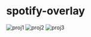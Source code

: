 # spotify-overlay

![proj1](https://user-images.githubusercontent.com/64841350/136721783-0a3fcc2a-2755-4ebc-95bc-9c1a77534c12.png)
![proj2](https://user-images.githubusercontent.com/64841350/136721791-651efc83-4a3c-4209-97e1-338f9c337c42.png)
![proj3](https://user-images.githubusercontent.com/64841350/136721798-7b880b95-00c9-4059-8ee5-4f853f96eca2.png)

